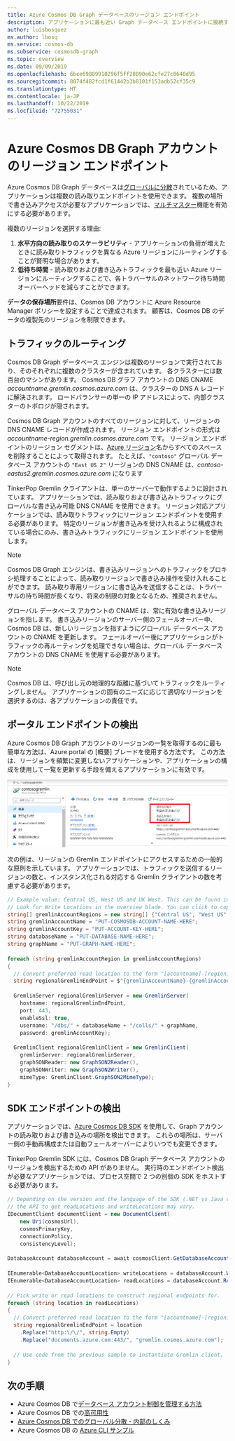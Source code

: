 ```yaml
---
title: Azure Cosmos DB Graph データベースのリージョン エンドポイント
description: アプリケーションに最も近い Graph データベース エンドポイントに接続する方法について学習します
author: luisbosquez
ms.author: lbosq
ms.service: cosmos-db
ms.subservice: cosmosdb-graph
ms.topic: overview
ms.date: 09/09/2019
ms.openlocfilehash: 6bce69889910296f5ff28090e62cfe27c0640d95
ms.sourcegitcommit: 8074f482fcd1f61442b3b8101f153adb52cf35c9
ms.translationtype: HT
ms.contentlocale: ja-JP
ms.lasthandoff: 10/22/2019
ms.locfileid: "72755031"
---
```

# <a name="regional-endpoints-for-azure-cosmos-db-graph-account"></a>Azure Cosmos DB Graph アカウントのリージョン エンドポイント
Azure Cosmos DB Graph データベースは[グローバルに分散](distribute-data-globally.md)されているため、アプリケーションは複数の読み取りエンドポイントを使用できます。 複数の場所で書き込みアクセスが必要なアプリケーションでは、[マルチマスター](how-to-multi-master.md)機能を有効にする必要があります。

複数のリージョンを選択する理由:
1. **水平方向の読み取りのスケーラビリティ** - アプリケーションの負荷が増えたときに読み取りトラフィックを異なる Azure リージョンにルーティングすることが賢明な場合があります。
2. **低待ち時間** - 読み取りおよび書き込みトラフィックを最も近い Azure リージョンにルーティングすることで、各トラバーサルのネットワーク待ち時間オーバーヘッドを減らすことができます。

**データの保存場所**要件は、Cosmos DB アカウントに Azure Resource Manager ポリシーを設定することで達成されます。 顧客は、Cosmos DB のデータの複製先のリージョンを制限できます。

## <a name="traffic-routing"></a>トラフィックのルーティング

Cosmos DB Graph データベース エンジンは複数のリージョンで実行されており、そのそれぞれに複数のクラスターが含まれています。 各クラスターには数百台のマシンがあります。 Cosmos DB グラフ アカウントの DNS CNAME *accountname.gremlin.cosmos.azure.com* は、クラスターの DNS A レコードに解決されます。 ロードバランサーの単一の IP アドレスによって、内部クラスターのトポロジが隠されます。

Cosmos DB Graph アカウントのすべてのリージョンに対して、リージョンの DNS CNAME レコードが作成されます。 リージョン エンドポイントの形式は *accountname-region.gremlin.cosmos.azure.com* です。 リージョン エンドポイントのリージョン セグメントは、[Azure リージョン](https://azure.microsoft.com/global-infrastructure/regions)名からすべてのスペースを削除することによって取得されます。 たとえば、`"contoso"` グローバル データベース アカウントの `"East US 2"` リージョンの DNS CNAME は、*contoso-eastus2.gremlin.cosmos.azure.com* になります

TinkerPop Gremlin クライアントは、単一のサーバーで動作するように設計されています。 アプリケーションでは、読み取りおよび書き込みトラフィックにグローバルな書き込み可能 DNS CNAME を使用できます。 リージョン対応アプリケーションでは、読み取りトラフィックにリージョン エンドポイントを使用する必要があります。 特定のリージョンが書き込みを受け入れるように構成されている場合にのみ、書き込みトラフィックにリージョン エンドポイントを使用します。 

> [!NOTE]
> Cosmos DB Graph エンジンは、書き込みリージョンへのトラフィックをプロキシ処理することによって、読み取りリージョンで書き込み操作を受け入れることができます。 読み取り専用リージョンに書き込みを送信することは、トラバーサルの待ち時間が長くなり、将来の制限の対象となるため、推奨されません。

グローバル データベース アカウントの CNAME は、常に有効な書き込みリージョンを指します。 書き込みリージョンのサーバー側のフェールオーバー中、Cosmos DB は、新しいリージョンを指すようにグローバル データベース アカウントの CNAME を更新します。 フェールオーバー後にアプリケーションがトラフィックの再ルーティングを処理できない場合は、グローバル データベース アカウントの DNS CNAME を使用する必要があります。

> [!NOTE]
> Cosmos DB は、呼び出し元の地理的な距離に基づいてトラフィックをルーティングしません。 アプリケーションの固有のニーズに応じて適切なリージョンを選択するのは、各アプリケーションの責任です。

## <a name="portal-endpoint-discovery"></a>ポータル エンドポイントの検出

Azure Cosmos DB Graph アカウントのリージョンの一覧を取得するのに最も簡単な方法は、Azure portal の [概要] ブレードを使用する方法です。 この方法は、リージョンを頻繁に変更しないアプリケーションや、アプリケーションの構成を使用して一覧を更新する手段を備えるアプリケーションに有効です。

![ポータルから Cosmos DB Graph アカウントのリージョンを取得する](./media/how-to-use-regional-gremlin/get-end-point-portal.png )

次の例は、リージョンの Gremlin エンドポイントにアクセスするための一般的な原則を示しています。 アプリケーションでは、トラフィックを送信するリージョンの数と、インスタンス化される対応する Gremlin クライアントの数を考慮する必要があります。

```csharp
// Example value: Central US, West US and UK West. This can be found in the overview blade of you Azure Cosmos DB Gremlin Account. 
// Look for Write Locations in the overview blade. You can click to copy and paste.
string[] gremlinAccountRegions = new string[] {"Central US", "West US" ,"UK West"};
string gremlinAccountName = "PUT-COSMOSDB-ACCOUNT-NAME-HERE";
string gremlinAccountKey = "PUT-ACCOUNT-KEY-HERE";
string databaseName = "PUT-DATABASE-NAME-HERE";
string graphName = "PUT-GRAPH-NAME-HERE";

foreach (string gremlinAccountRegion in gremlinAccountRegions)
{
  // Convert preferred read location to the form "[acountname]-[region].gremlin.cosmos.azure.com".
  string regionalGremlinEndPoint = $"{gremlinAccountName}-{gremlinAccountRegion.ToLowerInvariant().Replace(" ", string.Empty)}.gremlin.cosmos.azure.com";

  GremlinServer regionalGremlinServer = new GremlinServer(
    hostname: regionalGremlinEndPoint, 
    port: 443,
    enableSsl: true,
    username: "/dbs/" + databaseName + "/colls/" + graphName,
    password: gremlinAccountKey);

  GremlinClient regionalGremlinClient = new GremlinClient(
    gremlinServer: regionalGremlinServer,
    graphSONReader: new GraphSON2Reader(),
    graphSONWriter: new GraphSON2Writer(),
    mimeType: GremlinClient.GraphSON2MimeType);
}
```

## <a name="sdk-endpoint-discovery"></a>SDK エンドポイントの検出

アプリケーションでは、[Azure Cosmos DB SDK](sql-api-sdk-dotnet.md) を使用して、Graph アカウントの読み取りおよび書き込みの場所を検出できます。 これらの場所は、サーバー側の手動再構成または自動フェールオーバーによりいつでも変更できます。

TinkerPop Gremlin SDK には、Cosmos DB Graph データベース アカウントのリージョンを検出するための API がありません。 実行時のエンドポイント検出が必要なアプリケーションでは、プロセス空間で 2 つの別個の SDK をホストする必要があります。

```csharp
// Depending on the version and the language of the SDK (.NET vs Java vs Python)
// the API to get readLocations and writeLocations may vary.
IDocumentClient documentClient = new DocumentClient(
    new Uri(cosmosUrl),
    cosmosPrimaryKey,
    connectionPolicy,
    consistencyLevel);

DatabaseAccount databaseAccount = await cosmosClient.GetDatabaseAccountAsync();

IEnumerable<DatabaseAccountLocation> writeLocations = databaseAccount.WritableLocations;
IEnumerable<DatabaseAccountLocation> readLocations = databaseAccount.ReadableLocations;

// Pick write or read locations to construct regional endpoints for.
foreach (string location in readLocations)
{
  // Convert preferred read location to the form "[acountname]-[region].gremlin.cosmos.azure.com".
  string regionalGremlinEndPoint = location
    .Replace("http:\/\/", string.Empty)
    .Replace("documents.azure.com:443/", "gremlin.cosmos.azure.com");
  
  // Use code from the previous sample to instantiate Gremlin client.
}
```

## <a name="next-steps"></a>次の手順
* Azure Cosmos DB で[データベース アカウント制御を管理する方法](how-to-manage-database-account.md)
* Azure Cosmos DB での[高可用性](high-availability.md)
* [Azure Cosmos DB でのグローバル分散 - 内部のしくみ](global-dist-under-the-hood.md)
* Azure Cosmos DB の [Azure CLI サンプル](cli-samples.md)
